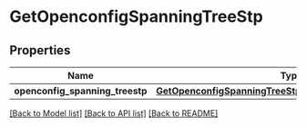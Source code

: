 # GetOpenconfigSpanningTreeStp

## Properties
Name | Type | Description | Notes
------------ | ------------- | ------------- | -------------
**openconfig_spanning_treestp** | [**GetOpenconfigSpanningTreeStpOpenconfigspanningtreestp**](GetOpenconfigSpanningTreeStpOpenconfigspanningtreestp.md) |  | [optional] 

[[Back to Model list]](../README.md#documentation-for-models) [[Back to API list]](../README.md#documentation-for-api-endpoints) [[Back to README]](../README.md)


